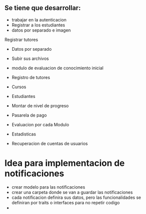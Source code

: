 ## Se tiene que desarrollar:

- trabajar en la autenticacion
- Registrar a los estudiantes
- datos por separado e imagen

Registrar tutores

- Datos por separado
- Subir sus archivos

- modulo de evaluacion de conocimiento inicial
- Registro de tutores
- Cursos
- Estudiantes
- Montar de nivel de progreso
- Pasarela de pago
- Evaluacion por cada Modulo
- Estadisticas
- Recuperacion de cuentas de usuarios

# Idea para implementacion de notificaciones

- crear modelo para las notificaciones
- crear una carpeta donde se van a guardar las notificaciones
- cada notificacion definira sus datos, pero las funcionalidades
  se definiran por traits o interfaces para no repetir codigo
- 
